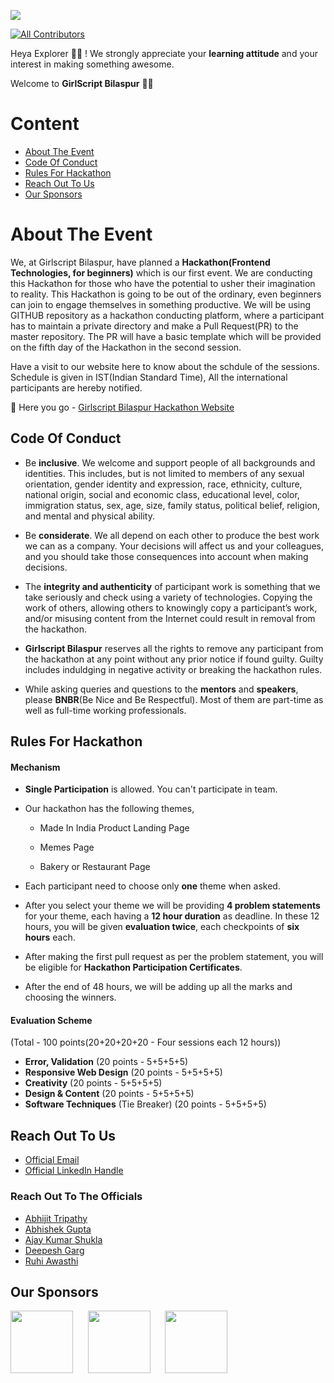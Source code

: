 ![](https://github.com/Girlscript-Chapter-Bilaspur/Front-End-Hackathon-Resources/blob/master/Hackathon%20Images/HACKATHON_banner2.png)
<!-- ALL-CONTRIBUTORS-BADGE:START - Do not remove or modify this section -->
[![All Contributors](https://img.shields.io/badge/all_contributors-1-orange.svg?style=flat-square)](#contributors-)
<!-- ALL-CONTRIBUTORS-BADGE:END -->


Heya Explorer 🕵️‍♀️ ! We strongly appreciate your **learning attitude** and your interest in making something awesome. 

Welcome to **GirlScript Bilaspur** 🙏🙏

# Content
* [About The Event](https://github.com/Girlscript-Chapter-Bilaspur/Front-End-Hackathon-Resources#about-the-event)
* [Code Of Conduct](https://github.com/Girlscript-Chapter-Bilaspur/Front-End-Hackathon-Resources#code-of-conduct)
* [Rules For Hackathon](https://github.com/Girlscript-Chapter-Bilaspur/Front-End-Hackathon-Resources#rules-for-hackathon)
* [Reach Out To Us](https://github.com/Girlscript-Chapter-Bilaspur/Front-End-Hackathon-Resources#reach-out-to-us)
* [Our Sponsors](https://github.com/Girlscript-Chapter-Bilaspur/Front-End-Hackathon-Resources#our-sponsors)

# About The Event
We, at Girlscript Bilaspur, have planned a **Hackathon(Frontend Technologies, for beginners)** which is our first event. 
We are conducting this Hackathon for those who have the potential to usher their imagination to reality. 
This Hackathon is going to be out of the ordinary, even beginners can join to engage themselves in something productive. 
We will be using GITHUB repository as a hackathon conducting platform, where a participant has to maintain a private directory and make a 
Pull Request(PR) to the master repository. The PR will have a basic template which will be provided on the fifth day of the Hackathon in the second session.


Have a visit to our website here to know about the schdule of the sessions. Schedule is given in IST(Indian Standard Time), All the international participants are hereby notified.

🔴 Here you go - <a href = "https://girlscript-chapter-bilaspur.github.io/Forntend-Hackathon/">Girlscript Bilaspur Hackathon Website</a>

## Code Of Conduct

* Be **inclusive**. We welcome and support people of all backgrounds and identities. This includes, but is not limited to members of 
any sexual orientation, gender identity and expression, race, ethnicity, culture, national origin, social and economic class, 
educational level, color, immigration status, sex, age, size, family status, political belief, religion, and mental and physical ability.

* Be **considerate**. We all depend on each other to produce the best work we can as a company. 
Your decisions will affect us and your colleagues, and you should take those consequences into account when making decisions.

* The **integrity and authenticity** of participant work is something that we take seriously and check using a variety of technologies.
Copying the work of others, allowing others to knowingly copy a participant’s work, and/or misusing content from the Internet could result in removal from the hackathon. 

* **Girlscript Bilaspur** reserves all the rights to remove any participant from the hackathon at any point without any prior notice if found guilty. Guilty includes induldging in 
negative activity or breaking the hackathon rules.

* While asking queries and questions to the **mentors** and **speakers**, please **BNBR**(Be Nice and Be Respectful). Most of them are part-time as well as full-time working professionals.

## Rules For Hackathon

#### Mechanism

* **Single Participation** is allowed. You can't participate in team.

* Our hackathon has the following themes,

    * Made In India Product Landing Page
    
    * Memes Page
    
    * Bakery or Restaurant Page
    
* Each participant need to choose only **one** theme when asked.
* After you select your theme we will be providing **4 problem statements** for your theme, each having a **12 hour duration** as deadline. In these 12 hours, 
you will be given **evaluation twice**, each checkpoints of **six hours** each.
* After making the first pull request as per the problem statement, you will be eligible for **Hackathon Participation Certificates**.
* After the end of 48 hours, we will be adding up all the marks and choosing the winners.

#### Evaluation Scheme

(Total - 100 points(20+20+20+20 - Four sessions each 12 hours))  

* **Error, Validation** (20 points - 5+5+5+5)
* **Responsive Web Design** (20 points - 5+5+5+5)
* **Creativity** (20 points - 5+5+5+5)
* **Design & Content** (20 points - 5+5+5+5)
* **Software Techniques** (Tie Breaker) (20 points - 5+5+5+5)

## Reach Out To Us

 * <a href="mailto:girlscriptbilaspur@gmail.com">Official Email</a>
 * <a href="https://www.linkedin.com/in/girlscript-bilaspur-5957431ab/">Official LinkedIn Handle</a>
 
### Reach Out To The Officials

* <a href="https://github.com/Abhijit2505">Abhijit Tripathy</a>
* <a href="https://github.com/abhishekapk">Abhishek Gupta</a>
* <a href="https://github.com/Unknownone-af">Ajay Kumar Shukla</a>
* <a href="https://github.com/deepeshgarg09">Deepesh Garg</a>
* <a href="https://github.com/ruhiawasthi">Ruhi Awasthi</a>

## Our Sponsors

<img src="https://github.com/Girlscript-Chapter-Bilaspur/Front-End-Hackathon-Resources/blob/master/Hackathon%20Images/GS%20Cup%20Logo.png" height="100px">&nbsp;&nbsp;&nbsp;&nbsp;&nbsp;&nbsp;<img src="https://github.com/Girlscript-Chapter-Bilaspur/Front-End-Hackathon-Resources/blob/master/Hackathon%20Images/yay%20logo1.png" height="100px">&nbsp;&nbsp;&nbsp;&nbsp;&nbsp;&nbsp;<img src="https://github.com/Girlscript-Chapter-Bilaspur/Front-End-Hackathon-Resources/blob/master/Hackathon%20Images/BILASPUR%20LOGO.png" height="100px">




